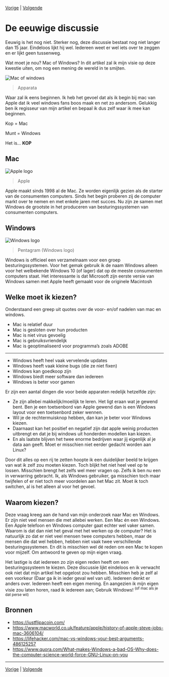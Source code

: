 [Vorige](/Artikelen/Testen_in_5_stappen_artikel.md) | [Volgende](/Artikelen/The_NPM_Hell_artikel.md)

# De eeuwige discussie

Eeuwig is het nog niet. Sterker nog, deze discussie bestaat nog niet langer dan 15 jaar. Eindeloos lijkt hij wel. Iedereen weet er wel iets over te zeggen en er lijkt geen tussenweg.

Wat moet je nou? Mac of Windows? In dit artikel zal ik mijn visie op deze kwestie uiten, om nog een mening de wereld in te smijten.

![Mac of windows](https://static.apparata.nl/images/2014/mac-of-windows.jpg)
> Apparata

Waar zal ik eens beginnen. Ik heb het gevoel dat als ik begin bij mac van Apple dat ik veel windows fans boos maak en net zo andersom. Gelukkig ben ik regisseur van mijn artikel en bepaal ik dus zelf waar ik mee kan beginnen. 

Kop = Mac

Munt = Windows

Het is… **KOP**

## Mac

![Apple logo](https://www.apple.com/news/images/og.png?201804161402)
> Apple

Apple maakt sinds 1998 al de Mac. Ze worden eigenlijk gezien als de starter van de consumenten computers. Sinds het begin proberen zij de computer markt over te nemen en met enkele jaren met succes. Nu zijn ze samen met Windows de grootste in het produceren van besturingssystemen van consumenten computers.

## Windows

![Windows logo](https://pentagram-production.imgix.net/ea053844-c063-4130-9425-4a193f82e1e3/ps_windows_01.jpg?crop=edges&fit=crop&h=630&rect=67%2C364%2C1665%2C1040&w=1200)
> Pentagram (Windows logo)

Windows is officieel een verzamelnaam voor een groep besturingssystemen. Voor het gemak gebruik ik de naam Windows alleen voor het welbekende Windows 10 (of lager) dat op de meeste consumenten computers staat. Het interessante is dat Microsoft zijn eerste versie van Windows samen met Apple heeft gemaakt voor de originele Macintosh

## Welke moet ik kiezen?

Onderstaand een greep uit quotes over de voor- en/of nadelen van mac en windows.

* Mac is relatief duur
* Mac is gesloten over hun producten
* Mac is niet virus gevoelig
* Mac is gebruiksvriendelijk
* Mac is geoptimaliseerd voor programma’s zoals ADOBE

---

* Windows heeft heel vaak vervelende updates
* Windows heeft vaak kleine bugs (die ze niet fixen)
* Windows kan goedkoop zijn
* Windows biedt meer software dan iedereen
* Windows is beter voor gamen

Er zijn een aantal dingen die voor beide apparaten redelijk hetzelfde zijn:

* Ze zijn allebei makkelijk/moeilijk te leren. Het ligt eraan wat je gewend bent. Ben je een toetsenbord van Apple gewend dan is een Windows layout voor een toetsenbord zeker wennen.
* Wil je de rechtermuisknop hebben, dan kan je beter voor Windows kiezen. 
* Daarnaast kan het positief en negatief zijn dat apple weinig producten uitbrengt en dat je bij windows uit honderden modellen kan kiezen. 
* En als laatste blijven het twee enorme bedrijven waar jij eigenlijk al je data aan geeft. Moet er misschien niet eerder gedacht worden aan Linux?

Door dit alles op een rij te zetten hoopte ik een duidelijker beeld te krijgen van wat ik zelf zou moeten kiezen. Toch blijkt het niet heel veel op te lossen. Misschien brengt het zelfs wel meer vragen op. Zelfs ik ben nu een in verwarring gebracht. Ik, als Windows gebruiker, ga misschien toch maar twijfelen of er niet toch meer voordelen aan het Mac zit. Moet ik toch switchen, al is het alleen al voor het gevoel.

## Waarom kiezen?

Deze vraag kreeg aan de hand van mijn onderzoek naar Mac en Windows. Er zijn niet veel mensen die met allebei werken. Een Mac én een Windows. Een Apple telefoon en Windows computer gaat echter wel vaker samen. Waarom is dat dan niet het geval met het werken op de computer? 
Het is natuurlijk zo dat er niet veel mensen twee computers hebben, maar de mensen die dat wel hebben, hebben niet vaak twee verschillende besturingssystemen. En dit is misschien wel dé reden om een Mac te kopen voor mijzelf. Om antwoord te geven op mijn eigen vraag.  

Het lastige is dat iedereen zo zijn eigen reden heeft om een besturingssysteem te kiezen. Deze discussie lijkt eindeloos en ik verwacht ook niet dat mijn artikel het opgelost zou hebben. Misschien heb je zelf al een voorkeur (Daar ga ik in ieder geval wel van uit). Iedereen denkt er anders over. Iedereen heeft een eigen mening. En aangezien ik mijn eigen visie zou laten horen, raad ik iedereen aan; Gebruik Windows! <sup>(of mac als je dat perse wil)</sup>

## Bronnen

* https://justflipacoin.com/
* https://www.macworld.co.uk/feature/apple/history-of-apple-steve-jobs-mac-3606104/
* https://lifehacker.com/mac-vs-windows-your-best-arguments-486125257
* https://www.quora.com/What-makes-Windows-a-bad-OS-Why-does-the-computer-science-world-force-GNU-Linux-on-you

---

[Vorige](/Artikelen/Testen_in_5_stappen_artikel.md) | [Volgende](/Artikelen/The_NPM_Hell_artikel.md)
